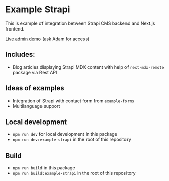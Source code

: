 # Example Strapi

This is example of integration between Strapi CMS backend and Next.js frontend.

[Live admin demo](https://next-lighter-production.up.railway.app/admin/) (ask Adam for access)

## Includes:
- Blog articles displaying Strapi MDX content with help of `next-mdx-remote` package via Rest API

## Ideas of examples

- Integration of Strapi with contact form from `example-forms`
- Multilanguage support

## Local development

- `npm run dev` for local development in this package
- `npm run dev:example-strapi` in the root of this repository

## Build

- `npm run build` in this package
- `npm run build:example-strapi` in the root of this repository